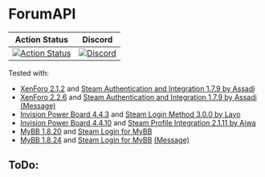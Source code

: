 # ForumAPI

| Action Status | Discord |
|:-------------:|:-------:|
| [![Action Status](https://github.com/Bara/ForumAPI/workflows/Compile%20with%20SourceMod/badge.svg)](https://github.com/Bara/ForumAPI/actions) | [![Discord](https://img.shields.io/discord/388685157286019072.svg)](https://discord.gg/NUMQfgs) |

Tested with:
 - [XenForo 2.1.2](https://xenforo.com/) and [Steam Authentication and Integration 1.7.9 by Assadi](https://xenforo.com/community/resources/xf2-s70-steam-authentication-and-integration-connected-accounts-new-analytics-xf1-importing.6088/)
 - [XenForo 2.2.6](https://xenforo.com/) and [Steam Authentication and Integration 1.7.9 by Assadi](https://xenforo.com/community/resources/xf2-s70-steam-authentication-and-integration-connected-accounts-new-analytics-xf1-importing.6088/) [(Message)](https://canary.discord.com/channels/388685157286019072/750338777091670046/864894830827405363)
 - [Invision Power Board 4.4.3](https://invisioncommunity.com/) and [Steam Login Method 3.0.0 by Lavo](https://invisioncommunity.com/files/file/7555-steam-login-method/)
 - [Invision Power Board 4.4.10](https://invisioncommunity.com/) and [Steam Profile Integration 2.1.11 by Aiwa](https://invisioncommunity.com/files/file/8170-steam-profile-integration/)
 - [MyBB 1.8.20](https://mybb.com/) and [Steam Login for MyBB](https://github.com/brnicot/Steam-Login-MyBB-1.8)
 - [MyBB 1.8.24](https://mybb.com/) and [Steam Login for MyBB](https://github.com/FreezeWarfare/Steam-Login-MyBB-1.8) [(Message)](https://forums.alliedmods.net/showpost.php?p=2728065&postcount=21)


ToDo:
 - 
